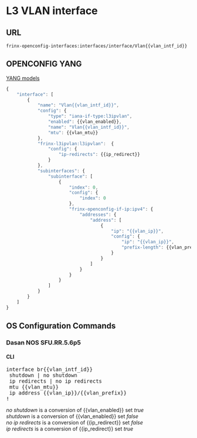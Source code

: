 # L3 VLAN interface

## URL

```
frinx-openconfig-interfaces:interfaces/interface/Vlan{{vlan_intf_id}}
```

## OPENCONFIG YANG

[YANG models](https://github.com/FRINXio/openconfig/tree/master/interfaces/src/main/yang)

```javascript
{
    "interface": [
        {
            "name": "Vlan{{vlan_intf_id}}",
            "config": {
                "type": "iana-if-type:l3ipvlan",
                "enabled": {{vlan_enabled}},
                "name": "Vlan{{vlan_intf_id}}",
                "mtu": {{vlan_mtu}}
            },
            "frinx-l3ipvlan:l3ipvlan":  {
                "config": {
                    "ip-redirects": {{ip_redirect}}
                }
            },
            "subinterfaces": {
                "subinterface": [
                    {
                        "index": 0,
                        "config": {
                            "index": 0
                        },
                        "frinx-openconfig-if-ip:ipv4": {
                            "addresses": {
                                "address": [
                                    {
                                        "ip": "{{vlan_ip}}",
                                        "config": {
                                            "ip": "{{vlan_ip}}",
                                            "prefix-length": {{vlan_prefix}}
                                        }
                                    }
                                ]
                            }
                        }
                    }
                ]
            }
        }
    ]
}
```

## OS Configuration Commands


### Dasan NOS SFU.RR.5.6p5

#### CLI

<pre>
interface br{{vlan_intf_id}}
 shutdown | no shutdown
 ip redirects | no ip redirects
 mtu {{vlan_mtu}}
 ip address {{vlan_ip}}/{{vlan_prefix}}
!
</pre>

*no shutdown* is a conversion of {{vlan_enabled}} set *true*  
*shutdown* is a conversion of {{vlan_enabled}} set *false*  
*no ip redirects* is a conversion of {{ip_redirect}} set *false*  
*ip redirects* is a conversion of {{ip_redirect}} set *true*  

